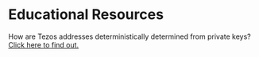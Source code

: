 # Educational Resources

How are Tezos addresses deterministically determined from private keys? [Click here to find out.](pages/tezos_crypto_intro.md)
